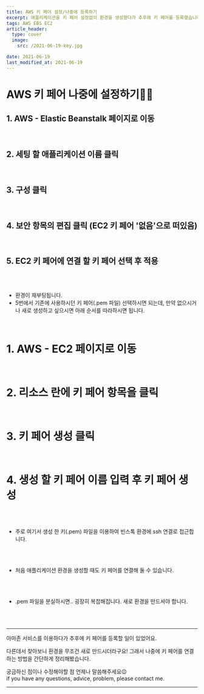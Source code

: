 ```yaml
---
title: AWS 키 페어 설정/나중에 등록하기
excerpt: 애플리케이션을 키 페어 설정없이 환경을 생성했다가 추후에 키 페어를 등록했습니다.
tags: AWS EBS EC2
article_header:
  type: cover
  image:
    src: /2021-06-19-key.jpg

date: 2021-06-19
last_modified_at: 2021-06-19
---
```



AWS 키 페어 나중에 설정하기✍🏻
=============



## 1. AWS - Elastic Beanstalk 페이지로 이동
<br />

## 2. 세팅 할 애플리케이션 이름 클릭
<br />

## 3. 구성 클릭
<br />

## 4. 보안 항목의 편집 클릭 (EC2 키 페어 '없음'으로 떠있음)
<br />

## 5. EC2 키 페어에 연결 할 키 페어 선택 후 적용

<br />
<br />

* 환경이 재부팅됩니다.
* 5번에서 기존에 사용하시던 키 페어(.pem 파일) 선택하시면 되는데, 만약 없으시거나 새로 생성하고 싶으시면 아래 순서를 따라하시면 됩니다.
<br />


# 1. AWS - EC2 페이지로 이동
<br />

# 2. 리소스 란에 키 페어 항목을 클릭
<br />

# 3. 키 페어 생성 클릭
<br />

# 4. 생성 할 키 페어 이름 입력 후 키 페어 생성

<br />
<br />

* 주로 여기서 생성 한 키(.pem) 파일을 이용하여 빈스톡 환경에 ssh 연결로 접근합니다.
<br />
<br />

* 처음 애플리케이션 환경을 생성할 때도 키 페어를 연결해 둘 수 있습니다.
<br />
<br />

* .pem 파일을 분실하시면.. 굉장히 복잡해집니다. 새로 환경을 만드셔야 합니다.


<br/>
<br/>

<hr />

아마존 서비스를 이용하다가 추후에 키 페어를 등록할 일이 있었어요.


다른데서 찾아보니 환경을 무조건 새로 만드시더라구요! 그래서 나중에 키 페어를 연결하는 방법을 간단하게 정리해봤습니다.


궁금하신 점이나 수정해야할 점 언제나 말씀해주세요😉 <br/>
if you have any questions, advice, problem, please contact me.

<hr />

<br />

